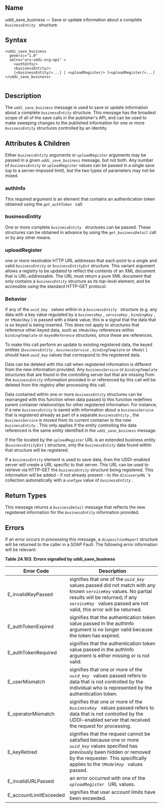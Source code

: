 <div id="me_uddi_save_business" class="refentry">

<div class="titlepage">

</div>

<div class="refnamediv">

## Name

uddi_save_business — Save or update information about a complete
*`businessEntity `* structure.

</div>

<div id="syntax_uddi_save_business_01" class="refsect1">

## Syntax

``` screen
<uddi_save_business
  generic="1.0"
  xmlns="urn:uddi-org:api" >
    <authInfo/>
    <businessEntity/>
    [<businessEntity/>...] | <uploadRegister/> [<uploadRegister/>...]
</uddi_save_business>
  
```

</div>

<div id="desc_uddi_save_business_01" class="refsect1">

## Description

The *`uddi_save_business`* message is used to save or update information
about a complete *`businessEntity`* structure. This message has the
broadest scope of all of the save calls in the publisher's API, and can
be used to make sweeping changes to the published information for one or
more *`businessEntity`* structures controlled by an identity.

</div>

<div id="params_uddi_save_business_01" class="refsect1">

## Attributes & Children

Either *`businessEntity`* arguments or *`uploadRegister`* arguments may
be passed in a given *`uddi_save_business`* message, but not both. Any
number of *`businessEntity`* or *`uploadRegister`* values can be passed
in a single save (up to a server-imposed limit), but the two types of
parameters may not be mixed.

<div id="id115590" class="refsect2">

### authInfo

This required argument is an element that contains an authentication
token obtained using the *`get_authToken `* call.

</div>

<div id="id115594" class="refsect2">

### businessEntity

One or more complete *`businessEntity `* structures can be passed. These
structures can be obtained in advance by using the
*`get_businessDetail`* call or by any other means.

</div>

<div id="id115599" class="refsect2">

### uploadRegister

one or more resolvable HTTP URL addresses that each point to a single
and valid *`businessEntity`* or *`businessEntityExt`* structure. This
variant argument allows a registry to be updated to reflect the contents
of an XML document that is URL-addressable. The URL must return a pure
XML document that only contains a *`businessEntity`* structure as its
top-level element, and be accessible using the standard HTTP-GET
protocol.

</div>

<div id="id115605" class="refsect2">

### Behavior

If any of the *`uuid_key `* values within in a *`businessEntity `*
structure (e.g. any data with a key value regulated by a *`businessKey`*
, *`serviceKey`* , *`bindingKey`* , or *`tModelKey`* ) is passed with a
blank value, this is a signal that the data that is so keyed is being
inserted. This does not apply to structures that reference other keyed
data, such as *`tModelKey`* references within *`bindingTemplate`* or
*`keyedReference`* structures, since these are references.

To make this call perform an update to existing registered data, the
keyed entities (*`businessEntity`* , *`businessService`* ,
*`bindingTemplate`* or *`tModel`* ) should have *`uuid_key`* values that
correspond to the registered data.

Data can be deleted with this call when registered information is
different from the new information provided. Any *`businessService`* or
*`bindingTemplate`* structures that are found in the controlling server
but that are missing from the *`businessEntity`* information provided in
or referenced by this call will be deleted from the registry after
processing this call.

Data contained within one or more *`businessEntity`* structures can be
rearranged with this function when data passed to this function
redefines parent container relationships for other registered
information. For instance, if a new *`businessEntity`* is saved with
information about a *`businessService`* that is registered already as
part of a separate *`businessEntity`* , the *`businessService`* is moved
from its current container to the new *`businessEntity`* . This only
applies if the entity controlling the data referenced is the same entity
identified in the *`uddi_save_business`* message.

If the file located by the *`uploadRegister`* URL is an extended
business entity (*`businessEntityExt`* ) structure, only the
*`businessEntity`* data found within that structure will be registered.

If a *`businessEntity`* element is used to save data, then the
UDDI-enabled server will create a URL specific to that server. This URL
can be used to retrieve via HTTP-GET the *`businessEntity`* structure
being registered. This information will be added - if not already
present - to the *`discoveryURL`* 's collection automatically with a
*`useType`* value of *`businessEntity`* .

</div>

</div>

<div id="ret_uddi_save_business_01" class="refsect1">

## Return Types

This message returns a *`businessDetail`* message that reflects the new
registered information for the *`businessEntity`* information provided.

</div>

<div id="errors_uddi_save_business_01" class="refsect1">

## Errors

If an error occurs in processing this message, a *`dispositionReport`*
structure will be returned to the caller in a SOAP Fault. The following
error information will be relevant:

<div id="id115654" class="table">

**Table 24.103. Errors signalled by uddi_save_business**

<div class="table-contents">

| Error Code                                             | Description                                                                                                                                                                                                                     |
|--------------------------------------------------------|---------------------------------------------------------------------------------------------------------------------------------------------------------------------------------------------------------------------------------|
| <span class="errorcode">E_invalidKeyPassed </span>     | signifies that one of the *`uuid_key `* values passed did not match with any known *`serviceKey`* values. No partial results will be returned; if any *`serviceKey `* values passed are not valid, this error will be returned. |
| <span class="errorcode">E_authTokenExpired </span>     | signifies that the authentication token value passed in the authInfo argument is no longer valid because the token has expired.                                                                                                 |
| <span class="errorcode">E_authTokenRequired </span>    | signifies that the authentication token value passed in the authInfo argument is either missing or is not valid.                                                                                                                |
| <span class="errorcode">E_userMismatch </span>         | signifies that one or more of the *`uuid_key `* values passed refers to data that is not controlled by the individual who is represented by the authentication token.                                                           |
| <span class="errorcode">E_operatorMismatch </span>     | signifies that one or more of the *`businessKey `* values passed refers to data that is not controlled by the UDDI-enabled server that received the request for processing.                                                     |
| <span class="errorcode">E_keyRetired </span>           | signifies that the request cannot be satisfied because one or more *`uuid_key`* values specified has previously been hidden or removed by the requester. This specifically applies to the *`tModelKey `* values passed.         |
| <span class="errorcode">E_invalidURLPassed </span>     | an error occurred with one of the *`uploadRegister `* URL values.                                                                                                                                                               |
| <span class="errorcode">E_accountLimitExceeded </span> | signifies that user account limits have been exceeded.                                                                                                                                                                          |

</div>

</div>

  

</div>

</div>
